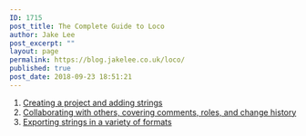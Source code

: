 ```yaml
---
ID: 1715
post_title: The Complete Guide to Loco
author: Jake Lee
post_excerpt: ""
layout: page
permalink: https://blog.jakelee.co.uk/loco/
published: true
post_date: 2018-09-23 18:51:21
---
```

<ol>
    <li><a href="https://blog.jakelee.co.uk//2018/08/29/loco-1-string-management-for-multi-platform-multi-locale-projects/">Creating a project and adding strings</a></li>
    <li><a href="https://blog.jakelee.co.uk//2018/08/30/loco-2-collaborating-with-others/">Collaborating with others, covering comments, roles, and change history</a></li>
    <li><a href="https://blog.jakelee.co.uk//2018/09/05/loco-3-exporting-strings/">Exporting strings in a variety of formats</a></li>
</ol>